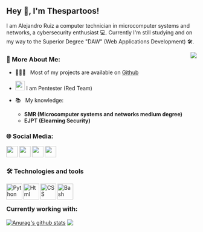 ## Hey 👋, I'm Thespartoos!

I am Alejandro Ruiz a computer technician in microcomputer systems and networks, a cybersecurity enthusiast 💻. Currently I'm still studying and on my way to the Superior Degree "DAW" (Web Applications Development) 🛠️.

<div>
  <img align="right" src="https://media0.giphy.com/media/SWoSkN6DxTszqIKEqv/giphy.gif?cid=790b7611373bd89b90cbb3467e3c8d909b4aa32f38eae149&rid=giphy.gif&ct=g">
</div>

### 🧐 More About Me:

- 👨🏻‍💻 &nbsp; Most of my projects are available on [Github](https://github.com/thespartoos?tab=repositories)
- <img src="https://yt3.ggpht.com/ytc/AKedOLRJhoGank_WgqMPWk7Yjl9cdlezGvcYf7CqmtGxFA=s900-c-k-c0x00ffffff-no-rj" alt="red hat" title="REDHAT" height="25"/> I am Pentester (Red Team)
- 📚 &nbsp; My knowledge:

  - **SMR (Microcomputer systems and networks medium degree)**
  - **EJPT (Elearning Security)**

### 🌐 Social Media:

<a href="https://twitter.com/thespartoos" alt="CSS3 logo" title="CSS3"><img src="https://help.twitter.com/content/dam/help-twitter/brand/logo.png" height="30px"></img></a>
<a href="https://thespartoos.github.io/https://thespartoos-blog.github.io/" alt="CSS3 logo" title="Web"><img src="https://cdn.icon-icons.com/icons2/1678/PNG/512/wondicon-ui-free-website_111210.png" height="30px"></img></a>
<a href="https://thespartoos-blog.github.io/" alt="CSS3 logo" title="Blog"><img src="https://cdn.icon-icons.com/icons2/1678/PNG/512/wondicon-ui-free-website_111210.png" height="30px"></img></a>
<a href="https://www.hackthebox.com/home/users/profile/435714" alt="CSS3 logo" title="HTB"><img src="https://www.hackthebox.com/images/logo-transparent.png" height="30px"></img></a>

### 🛠  Technologies and tools

<img align="left" alt="Python" height ="42px" src="https://raw.githubusercontent.com/rahul-jha98/github_readme_icons/main/language_and_tools/square/python/python.svg">
<img align="left" alt="Html" height ="42px" src="https://upload.wikimedia.org/wikipedia/commons/thumb/6/61/HTML5_logo_and_wordmark.svg/1200px-HTML5_logo_and_wordmark.svg.png"></a>
<img align="left" alt="CSS" height ="42px" src="https://1000marcas.net/wp-content/uploads/2021/02/CSS-Logo.png">
<img align="left" alt="Bash" height ="42px" src="https://upload.wikimedia.org/wikipedia/commons/thumb/4/4b/Bash_Logo_Colored.svg/1200px-Bash_Logo_Colored.svg.png"><br><br>

### Currently working with:

<a href="https://github.com/anuraghazra/github-readme-stats"><img align="center" src="https://github-readme-stats.vercel.app/api?username=thespartoos&show_icons=true&include_all_commits=true&theme=aura&hide_border=true" alt="Anurag's github stats" /></a>
<a href="https://github.com/anuraghazra/github-readme-stats"><img align="center" src="https://github-readme-stats.vercel.app/api/top-langs/?username=thespartoos&layout=compact&theme=aura&hide_border=true" /></a>
